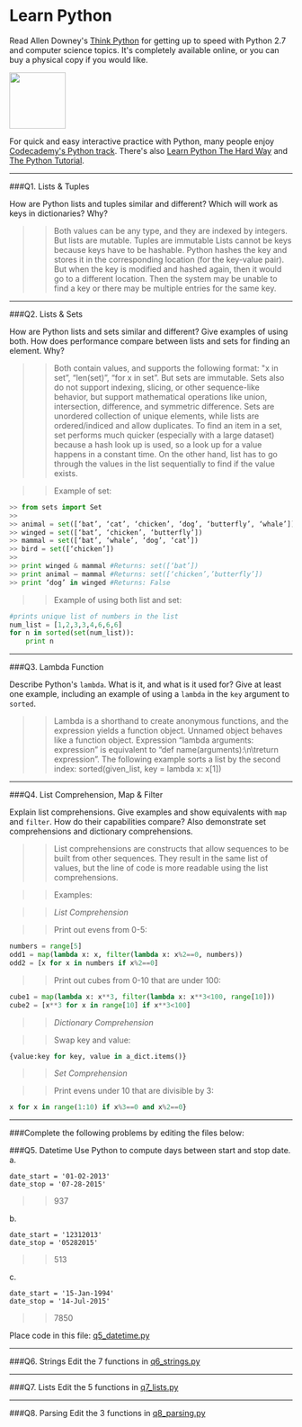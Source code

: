 # Learn Python

Read Allen Downey's [Think Python](http://www.greenteapress.com/thinkpython/) for getting up to speed with Python 2.7 and computer science topics. It's completely available online, or you can buy a physical copy if you would like.

<a href="http://www.greenteapress.com/thinkpython/"><img src="img/think_python.png" style="width: 100px;" target="_blank"></a>

For quick and easy interactive practice with Python, many people enjoy [Codecademy's Python track](http://www.codecademy.com/en/tracks/python). There's also [Learn Python The Hard Way](http://learnpythonthehardway.org/book/) and [The Python Tutorial](https://docs.python.org/2/tutorial/).

---

###Q1. Lists &amp; Tuples

How are Python lists and tuples similar and different? Which will work as keys in dictionaries? Why?

>> Both values can be any type, and they are indexed by integers. But lists are mutable. Tuples are immutable
Lists cannot be keys because keys have to be hashable. Python hashes the key and stores it in the corresponding location (for the key-value pair). But when the key is modified and hashed again, then it would go to a different location. Then the system may be unable to find a key or there may be multiple entries for the same key. 


---

###Q2. Lists &amp; Sets

How are Python lists and sets similar and different? Give examples of using both. How does performance compare between lists and sets for finding an element. Why?

>> Both contain values, and supports the following format: "x in set”, “len(set)”, “for x in set”. But sets are immutable. Sets also do not support indexing, slicing, or other sequence-like behavior, but support mathematical operations like union, intersection, difference, and symmetric difference. Sets are unordered collection of unique elements, while lists are ordered/indiced and allow duplicates. To find an item in a set, set performs much quicker (especially with a large dataset) because a hash look up is used, so a look up for a value happens in a constant time. On the other hand, list has to go through the values in the list sequentially to find if the value exists.

>> Example of set:
```python
>> from sets import Set
>>
>> animal = set([‘bat’, ‘cat’, ‘chicken’, ‘dog’, ‘butterfly’, ‘whale’])
>> winged = set([‘bat’, ‘chicken’, ‘butterfly’])
>> mammal = set([‘bat’, ‘whale’, ‘dog’, ‘cat’])
>> bird = set([‘chicken’])
>> 
>> print winged & mammal #Returns: set([‘bat’])
>> print animal – mammal #Returns: set([‘chicken’,’butterfly’])
>> print ‘dog’ in winged #Returns: False
```
>> Example of using both list and set:
```python
#prints unique list of numbers in the list
num_list = [1,2,3,3,4,6,6,6]
for n in sorted(set(num_list)):
	print n
```

---

###Q3. Lambda Function

Describe Python's `lambda`. What is it, and what is it used for? Give at least one example, including an example of using a `lambda` in the `key` argument to `sorted`.

>> Lambda is a shorthand to create anonymous functions, and the expression yields a function object. Unnamed object behaves like a function object. Expression “lambda arguments: expression” is equivalent to “def name(arguments):\n\treturn expression”. The following example sorts a list by the second index: sorted(given_list, key = lambda x: x[1])

---

###Q4. List Comprehension, Map &amp; Filter

Explain list comprehensions. Give examples and show equivalents with `map` and `filter`. How do their capabilities compare? Also demonstrate set comprehensions and dictionary comprehensions.

>> List comprehensions are constructs that allow sequences to be built from other sequences. They result in the same list of values, but the line of code is more readable using the list comprehensions.

>> Examples:

>> *List Comprehension*

>> Print out evens from 0-5:
```python
numbers = range[5]
odd1 = map(lambda x: x, filter(lambda x: x%2==0, numbers))
odd2 = [x for x in numbers if x%2==0]
```
>> Print out cubes from 0-10 that are under 100:
```python
cube1 = map(lambda x: x**3, filter(lambda x: x**3<100, range[10]))
cube2 = [x**3 for x in range[10] if x**3<100]
```
>> *Dictionary Comprehension*

>> Swap key and value:
```python 
{value:key for key, value in a_dict.items()}
```
>> *Set Comprehension*

>> Print evens under 10 that are divisible by 3:
```python
x for x in range(1:10) if x%3==0 and x%2==0}
```

---

###Complete the following problems by editing the files below:

###Q5. Datetime
Use Python to compute days between start and stop date.   
a.  

```
date_start = '01-02-2013'    
date_stop = '07-28-2015'
```

>> 937

b.  
```
date_start = '12312013'  
date_stop = '05282015'  
```

>> 513

c.  
```
date_start = '15-Jan-1994'      
date_stop = '14-Jul-2015'  
```

>> 7850


Place code in this file: [q5_datetime.py](python/q5_datetime.py)

---

###Q6. Strings
Edit the 7 functions in [q6_strings.py](python/q6_strings.py)

---

###Q7. Lists
Edit the 5 functions in [q7_lists.py](python/q7_lists.py)

---

###Q8. Parsing
Edit the 3 functions in [q8_parsing.py](python/q8_parsing.py)





